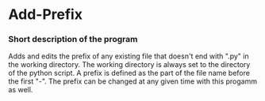# Add-Prefix
### Short description of the program
Adds and edits the prefix of any existing file that doesn't end with ".py" in the working directory.
The working directory is always set to the directory of the python script. 
A prefix is defined as the part of the file name before the first "-".
The prefix can be changed at any given time with this progamm as well.
